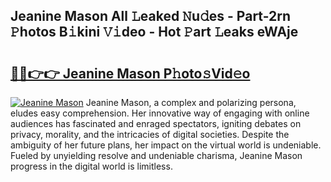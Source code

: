 ## Jeanine Mason All 𝙻eaked 𝙽u𝚍es - Part-2rn 𝙿hotos B𝚒kini 𝚅𝚒deo - Hot 𝙿art 𝙻eaks eWAje

# <h2><a href="http://ld4100.urlbe.top/?page=Jeanine+Mason">🔗🔗👉👉 Jeanine Mason P𝚑oto𝚜Vid𝚎o</a></h2>

[![Jeanine Mason](https://i.imgur.com/eBuTRDB.gif)](http://ld4100.urlbe.top/?page=Jeanine+Mason)
Jeanine Mason, a complex and polarizing persona, eludes easy comprehension. Her innovative way of engaging with online audiences has fascinated and enraged spectators, igniting debates on privacy, morality, and the intricacies of digital societies. Despite the ambiguity of her future plans, her impact on the virtual world is undeniable. Fueled by unyielding resolve and undeniable charisma, Jeanine Mason progress in the digital world is limitless.
